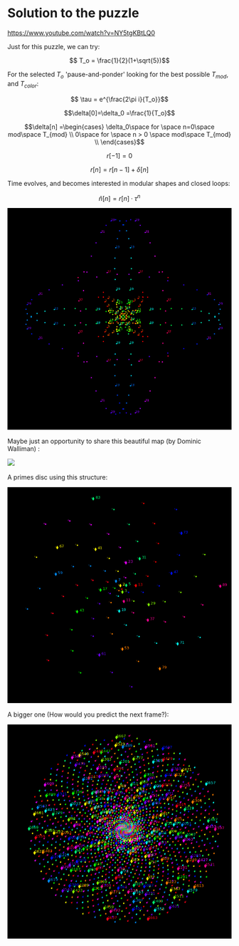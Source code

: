 # Solution to the puzzle

https://www.youtube.com/watch?v=NY5tgKBtLQ0

Just for this puzzle, we can try:

$$ T_o  = \frac{1}{2}(1+\sqrt{5})$$

For the selected $T_o$ 'pause-and-ponder' looking for the best possible $T_{mod}$, and $T_{color}$:

$$ \tau = e^{\frac{2\pi i}{T_o}}$$



$$\delta[0]=\delta_0 =\frac{1}{T_o}$$

$$\delta[n] =\begin{cases} \delta_0\space for \space n=0\space mod\space T_{mod} \\
                     0\space for \space n > 0 \space mod\space T_{mod} \\
       \end{cases}$$

$$r[-1]=0$$


$$r[n] = r[n-1] + \delta[n] $$


Time evolves, and becomes interested in modular shapes and closed loops:

$$\hat n[n] =r[n]·\tau^{n}$$


![](phi_39_primes_disc.png)


Maybe just an opportunity to share this beautiful map (by Dominic Walliman) :

![](https://i.redd.it/zzyv2fajbnkz.png)


A primes disc using this structure:

![](golden_13_primes_little.png)


A bigger one (How would you predict the next frame?):

![](golden_13_primes_bigger.png)
